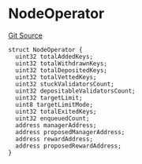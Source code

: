 # NodeOperator

[Git Source](https://github.com/lidofinance/community-staking-module/blob/d66a4396f737199bcc2932e5dd1066d022d333e0/src/interfaces/ICSModule.sol)

```solidity
struct NodeOperator {
  uint32 totalAddedKeys;
  uint32 totalWithdrawnKeys;
  uint32 totalDepositedKeys;
  uint32 totalVettedKeys;
  uint32 stuckValidatorsCount;
  uint32 depositableValidatorsCount;
  uint32 targetLimit;
  uint8 targetLimitMode;
  uint32 totalExitedKeys;
  uint32 enqueuedCount;
  address managerAddress;
  address proposedManagerAddress;
  address rewardAddress;
  address proposedRewardAddress;
}
```
